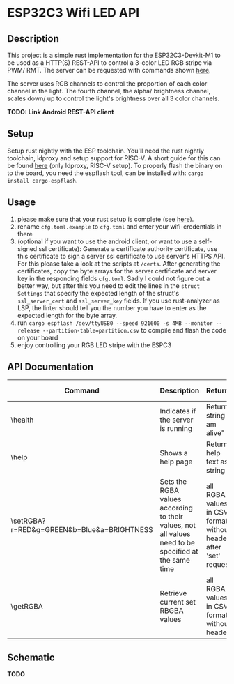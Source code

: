 # ESP32C3 Wifi LED API
## Description
This project is a simple rust implementation for the ESP32C3-Devkit-M1 to be used as a HTTP(S) REST-API to control a 3-color LED RGB stripe via PWM/ RMT.
The server can be requested with commands shown [here](#api-documentation).

The server uses RGB channels to control the proportion of each color channel in the light. The fourth channel, the alpha/ brightness channel, scales down/ up to control the light's brightness over all 3 color channels.

**TODO: Link Android REST-API client**

## Setup
Setup rust nightly with the ESP toolchain. You'll need the rust nightly toolchain, ldproxy and setup support for RISC-V.
A short guide for this can be found [here](https://esp-rs.github.io/book/installation/installation.html) (only ldproxy, RISC-V setup).
To properly flash the binary on to the board, you need the espflash tool, can be installed with:
`cargo install cargo-espflash`.

## Usage
1. please make sure that your rust setup is complete (see [here](#setup)).
2. rename `cfg.toml.example` to `cfg.toml` and enter your wifi-credentials in there
3. (optional if you want to use the android client, or want to use a self-signed ssl certificate): Generate a certificate authority certificate, use this certificate to sign a server ssl certificate to use server's HTTPS API. For this please take a look at the scripts at `/certs`. After generating the certificates, copy the byte arrays for the server certificate and server key in the responding fields `cfg.toml`. Sadly I could not figure out a better way, but after this you need to edit the lines in the `struct Settings` that specify the expected length of the struct's `ssl_server_cert` and `ssl_server_key` fields. If you use rust-analyzer as LSP, the linter should tell you the number you have to enter as the expected length for the byte array.
4. run `cargo espflash /dev/ttyUSB0 --speed 921600 -s 4MB --monitor --release --partition-table=partition.csv` to compile and flash the code on your board
5. enjoy controlling your RGB LED stripe with the ESPC3

## API Documentation

| Command  | Description | Returns | Status Codes  |
|---|---|---|---|
| \health | Indicates if the server is running | Returns string "I am alive" | 200 (OK) |
| \help   |  Shows a help page | Returns help text as string | 200 (OK) / 400 (Error)  |
| \setRGBA?r=RED&g=GREEN&b=Blue&a=BRIGHTNESS | Sets the RGBA values according to their values, not all values need to be specified at the same time | all RGBA values in CSV format without header after 'set' request | 200 (Ok) / 400 (Error)
| \getRGBA   | Retrieve current set RBGBA values  | all RGBA values in CSV format without header | 200 (OK) / 400 (Error)


## Schematic
**TODO**
